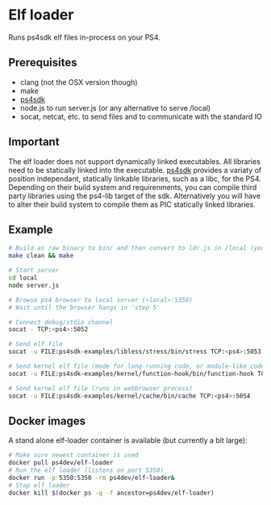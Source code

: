 # Elf loader

Runs ps4sdk elf files in-process on your PS4.

## Prerequisites
* clang (not the OSX version though)
* make
* [ps4sdk](https://github.com/ps4dev/ps4sdk)
* node.js to run server.js (or any alternative to serve /local)
* socat, netcat, etc. to send files and to communicate with the standard IO

## Important

The elf loader does not support dynamically linked executables. All libraries need to be statically linked into the executable. [ps4sdk](https://github.com/ps4dev/ps4sdk) provides a variaty of position independant, statically linkable libraries, such as a libc, for the PS4. Depending on their build system and requirenments, you can compile third party libraries using the ps4-lib target of the sdk. Alternatively you will have to alter their build system to compile them as PIC statically linked libraries.

## Example
```bash
# Build as raw binary to bin/ and then convert to ldr.js in /local (you can 'make keepelf=1' to debug)
make clean && make

# Start server
cd local
node server.js

# Browse ps4 browser to local server (<local>:5350)
# Wait until the browser hangs in 'step 5'

# Connect debug/stdio channel
socat - TCP:<ps4>:5052

# Send elf file
socat -u FILE:ps4sdk-examples/libless/stress/bin/stress TCP:<ps4>:5053

# Send kernel elf file (mode for long-running code, or module-like code)
socat -u FILE:ps4sdk-examples/kernel/function-hook/bin/function-hook TCP:<ps4>:5055

# Send kernel elf file (runs in webbrowser process)
socat -u FILE:ps4sdk-examples/kernel/cache/bin/cache TCP:<ps4>:5054
```

## Docker images
A stand alone elf-loader container is available (but currently a bit large):

```bash
# Make sure newest container is used
docker pull ps4dev/elf-loader
# Run the elf loader (listens on port 5350)
docker run -p 5350:5350 -rm ps4dev/elf-loader&
# Stop elf loader
docker kill $(docker ps -q -f ancestor=ps4dev/elf-loader)
```

